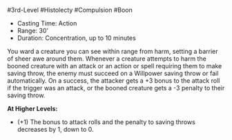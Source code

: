 #3rd-Level #Histolecty #Compulsion #Boon
 
- Casting Time: Action
- Range: 30'
- Duration: Concentration, up to 10 minutes
 
You ward a creature you can see within range from harm, setting a barrier of sheer awe around them. Whenever a creature attempts to harm the booned creature with an attack or an action or spell requiring them to make saving throw, the enemy must succeed on a Willpower saving throw or fail automatically. On a success, the attacker gets a +3 bonus to the attack roll if the trigger was an attack, or the booned creature gets a -3 penalty to their saving throw.
 
**At Higher Levels:** 
* (+1) The bonus to attack rolls and the penalty to saving throws decreases by 1, down to 0.